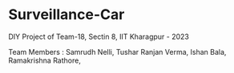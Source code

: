 # Surveillance-Car
DIY Project of Team-18, Sectin 8, IIT Kharagpur - 2023

Team Members :
Samrudh Nelli, 
Tushar Ranjan Verma, 
Ishan Bala, 
Ramakrishna Rathore, 
